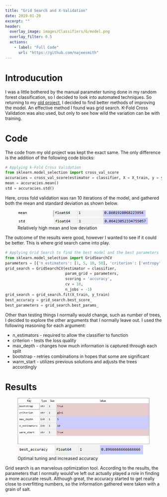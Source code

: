 ```yaml
---
title: "Grid Search and X-Validation"
date: 2019-01-20
excerpt: ""
header:
  overlay_image: images/Classifiers/G/model.png
  overlay_filter: 0.5
  actions:
    - label: "Full Code"
      url: "https://github.com/najeesmith"
---
```

# Introducution

I was a little bothered by the manual parameter tuning done in my random forest classification, so I decided to look into automated techniques. So returning to my [old project](RF.md), I decided to find better methods of improving the model. An effective method I found was grid search. K-Fold Cross Validation was also used, but only to see how wild the variation can be with training.

# Code
The code from my old project was kept the exact same. The only difference is the addition of the following code blocks:
```python
# Applying k-Fold Cross Validation
from sklearn.model_selection import cross_val_score
accuracies = cross_val_score(estimator = classifier, X = X_train, y = y_train, cv = 10)
mean = accuracies.mean()
std = accuracies.std()
```
Here, cross fold validation was ran 10 iterations of the model, and gathered both the mean and standard deviation as shown below.

<figure class="half">
<a href="/images\Classifiers\G\mean.PNG"><img src="/images\Classifiers\G\mean.PNG"></a>
<a href="/images\Classifiers\G\std.PNG"><img src="/images\Classifiers\G\std.PNG"></a>
    <figcaption>Relatively high mean and low deviation</figcaption>
</figure>

The outcome of the results were good, however I wanted to see if it could be better. This is where grid search came into play.

```python
# Applying Grid Search to find the best model and the best parameters
from sklearn.model_selection import GridSearchCV
parameters = [{'n_estimators': [1, 5, 10, 50], 'criterion': ['entropy', 'gini'], 'max_depth':[1,5,10,50], 'bootstrap':['True','False'], 'warm_start':['True','False'] }]
grid_search = GridSearchCV(estimator = classifier,
                           param_grid = parameters,
                           scoring = 'accuracy',
                           cv = 10,
                           n_jobs = -1)
grid_search = grid_search.fit(X_train, y_train)
best_accuracy = grid_search.best_score_
best_parameters = grid_search.best_params_
```

Other than testing things I normally would change, such as number of trees, I decided to explore the other arguments that I normally leave out. I used the following reasoning for each argument:
* n_estimators - required to allow the classifier to function
* criterion - tests the loss quality
* max_depth - changes how much information is captured through each split
* bootstrap - retries combinations in hopes that some are significant
* warm_start - utilizes previous solutions and adjusts the trees accordingly

# Results

<figure class="half">
<a href="/images\Classifiers\G\Capture.PNG"><img src="/images\Classifiers\G\Capture.PNG"></a>
<a href="/images\Classifiers\G\accuracy.PNG"><img src="/images\Classifiers\G\accuracy.PNG"></a>
    <figcaption>Optimal tuning and increased accuracy</figcaption>
</figure>

Grid search is an marvelous optimization tool. According to the results, the parameters that I normally would've left out actually played a role in finding a more accurate result. Although great, the accuracy started to get really close to overfitting numbers, so the information gathered were taken with a grain of salt.
